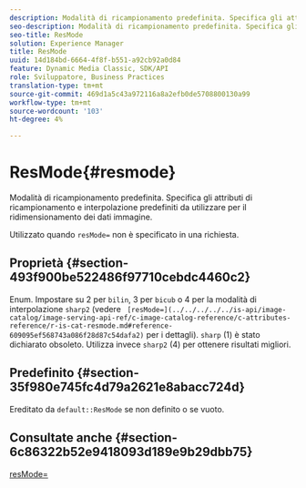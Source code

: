 ```yaml
---
description: Modalità di ricampionamento predefinita. Specifica gli attributi di ricampionamento e interpolazione predefiniti da utilizzare per il ridimensionamento dei dati immagine.
seo-description: Modalità di ricampionamento predefinita. Specifica gli attributi di ricampionamento e interpolazione predefiniti da utilizzare per il ridimensionamento dei dati immagine.
seo-title: ResMode
solution: Experience Manager
title: ResMode
uuid: 14d184bd-6664-4f8f-b551-a92cb92a0d84
feature: Dynamic Media Classic, SDK/API
role: Sviluppatore, Business Practices
translation-type: tm+mt
source-git-commit: 469d1a5c43a972116a8a2efb0de5708800130a99
workflow-type: tm+mt
source-wordcount: '103'
ht-degree: 4%

---
```



# ResMode{#resmode}

Modalità di ricampionamento predefinita. Specifica gli attributi di ricampionamento e interpolazione predefiniti da utilizzare per il ridimensionamento dei dati immagine.

Utilizzato quando `resMode=` non è specificato in una richiesta.

## Proprietà {#section-493f900be522486f97710cebdc4460c2}

Enum. Impostare su 2 per `bilin`, 3 per `bicub` o 4 per la modalità di interpolazione `sharp2` (vedere ` [resMode=](../../../../../is-api/image-catalog/image-serving-api-ref/c-image-catalog-reference/c-attributes-reference/r-is-cat-resmode.md#reference-609095ef568743a086f28d87c54dafa2)` per i dettagli). `sharp` (1) è stato dichiarato obsoleto. Utilizza invece `sharp2` (4) per ottenere risultati migliori.

## Predefinito {#section-35f980e745fc4d79a2621e8abacc724d}

Ereditato da `default::ResMode` se non definito o se vuoto.

## Consultate anche {#section-6c86322b52e9418093d189e9b29dbb75}

[resMode=](../../../../../is-api/image-catalog/image-serving-api-ref/c-image-catalog-reference/c-attributes-reference/r-is-cat-resmode.md#reference-609095ef568743a086f28d87c54dafa2)
